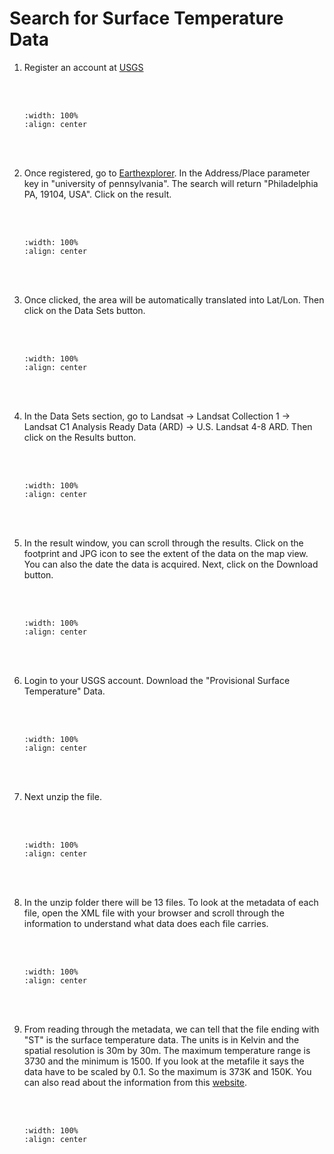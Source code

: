# Search for Surface Temperature Data

1. Register an account at <a href="https://ers.cr.usgs.gov/register/" target="_blank">USGS</a>

    <br/><br/>
    ```{image} ../../_static/020workflow15/img1.png
    :width: 100%
    :align: center
    ```
    <br/><br/>

2. Once registered, go to <a href="https://earthexplorer.usgs.gov/" target="_blank">Earthexplorer</a>. In the Address/Place parameter key in "university of pennsylvania". The search will return "Philadelphia PA, 19104, USA". Click on the result.

    <br/><br/>
    ```{image} ../../_static/020workflow15/img2.png
    :width: 100%
    :align: center
    ```
    <br/><br/>

3. Once clicked, the area will be automatically translated into Lat/Lon. Then click on the Data Sets button.

    <br/><br/>
    ```{image} ../../_static/020workflow15/img3.png
    :width: 100%
    :align: center
    ```
    <br/><br/>

4. In the Data Sets section, go to Landsat -> Landsat Collection 1 -> Landsat C1 Analysis Ready Data (ARD) -> U.S. Landsat 4-8 ARD. Then click on the Results button.

    <br/><br/>
    ```{image} ../../_static/020workflow15/img4.png
    :width: 100%
    :align: center
    ```
    <br/><br/>

5. In the result window, you can scroll through the results. Click on the footprint and JPG icon to see the extent of the data on the map view. You can also the date the data is acquired. Next, click on the Download button.

    <br/><br/>
    ```{image} ../../_static/020workflow15/img5.png
    :width: 100%
    :align: center
    ```
    <br/><br/>

6. Login to your USGS account. Download the "Provisional Surface Temperature" Data.

    <br/><br/>
    ```{image} ../../_static/020workflow15/img6.png
    :width: 100%
    :align: center
    ```
    <br/><br/>

7. Next unzip the file.

    <br/><br/>
    ```{image} ../../_static/020workflow15/img7.png
    :width: 100%
    :align: center
    ```
    <br/><br/>

8. In the unzip folder there will be 13 files. To look at the metadata of each file, open the XML file with your browser and scroll through the information to understand what data does each file carries.

    <br/><br/>
    ```{image} ../../_static/020workflow15/img8.png
    :width: 100%
    :align: center
    ```
    <br/><br/>

9. From reading through the metadata, we can tell that the file ending with "ST" is the surface temperature data. The units is in Kelvin and the spatial resolution is 30m by 30m. The maximum temperature range is 3730 and the minimum is 1500. If you look at the metafile it says the data have to be scaled by 0.1. So the maximum is 373K and 150K. You can also read about the information from this <a href="https://www.usgs.gov/land-resources/nli/landsat/landsat-provisional-surface-temperature?qt-science_support_page_related_con=0#qt-science_support_page_related_con" target="_blank">website</a>.

    <br/><br/>
    ```{image} ../../_static/020workflow15/img9.png
    :width: 100%
    :align: center
    ```
    <br/><br/>
